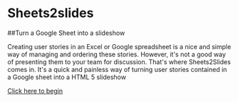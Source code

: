 # Sheets2slides
##Turn a Google Sheet into a slideshow


Creating user stories in an Excel or Google spreadsheet is a nice and simple way of managing and ordering these stories. 
However, it's not a good way of presenting them to your team for discussion. That's where Sheets2Slides comes in. 
It's a quick and painless way of turning user stories contained in a Google sheet into a HTML 5 slideshow

[Click here to begin](http://trsc.github.io/sheets2slides/)
